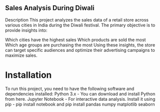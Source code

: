 ## Sales Analysis During Diwali
Description
This project analyzes the sales data of a retail store across various cities in India during the Diwali festival. The primary objective is to provide insights into:

Which cities have the highest sales
Which products are sold the most
Which age groups are purchasing the most
Using these insights, the store can target specific audiences and optimize their advertising campaigns to maximize sales.

# Installation
To run this project, you need to have the following software and dependencies installed:
Python 3.x - You can download and install Python from here.
Jupyter Notebook - For interactive data analysis. Install it using pip - pip install notebook
and pip install pandas numpy matplotlib seaborn


